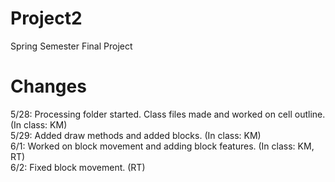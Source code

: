 # Project2
Spring Semester Final Project

Changes 
======
5/28: Processing folder started. Class files made and worked on cell outline. (In class: KM) <br>
5/29: Added draw methods and added blocks. (In class: KM) <br>
6/1: Worked on block movement and adding block features. (In class: KM, RT) <br>
6/2: Fixed block movement. (RT) <br>
